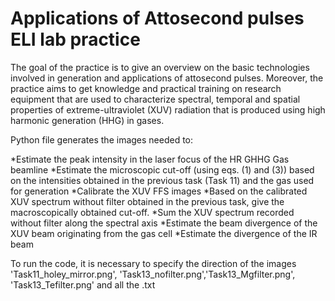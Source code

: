 # Applications of Attosecond pulses ELI lab practice 
 The goal of the practice is to give an overview on the basic technologies involved in generation and applications of attosecond pulses. Moreover, the practice aims to get knowledge and practical training on research equipment that are used to characterize spectral, temporal and spatial properties of extreme-ultraviolet (XUV) radiation that is produced using high harmonic generation (HHG) in gases.

Python file generates the images needed to:

*Estimate the peak intensity in the laser focus of the HR GHHG Gas beamline
*Estimate the microscopic cut-off (using eqs. (1) and (3)) based on the intensities obtained in the previous task (Task 11) and the gas used for generation
*Calibrate the XUV FFS images
*Based on the calibrated XUV spectrum without filter obtained in the previous task, give the macroscopically obtained cut-off.
*Sum the XUV spectrum recorded without filter along the spectral axis
*Estimate the beam divergence of the XUV beam originating from the gas cell
*Estimate the divergence of the IR beam 

To run the code, it is necessary to specify the direction of the images 'Task11_holey_mirror.png', 'Task13_nofilter.png','Task13_Mgfilter.png', 'Task13_Tefilter.png' and all the .txt
